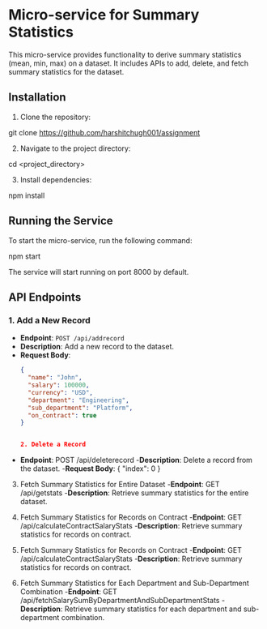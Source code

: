 # Micro-service for Summary Statistics

This micro-service provides functionality to derive summary statistics (mean, min, max) on a dataset. It includes APIs to add, delete, and fetch summary statistics for the dataset.

## Installation

1. Clone the repository:

git clone https://github.com/harshitchugh001/assignment

2. Navigate to the project directory:

cd <project_directory>


3. Install dependencies:

npm install

## Running the Service

To start the micro-service, run the following command:

npm start



The service will start running on port 8000 by default.

## API Endpoints

### 1. Add a New Record

- **Endpoint**: `POST /api/addrecord`
- **Description**: Add a new record to the dataset.
- **Request Body**:
  ```json
  {
    "name": "John",
    "salary": 100000,
    "currency": "USD",
    "department": "Engineering",
    "sub_department": "Platform",
    "on_contract": true
  }


  2. Delete a Record
- **Endpoint**: POST /api/deleterecord
-**Description**: Delete a record from the dataset.
-**Request Body**:
{
  "index": 0
}

3. Fetch Summary Statistics for Entire Dataset
-**Endpoint**: GET /api/getstats
-**Description**: Retrieve summary statistics for the entire dataset.

4. Fetch Summary Statistics for Records on Contract
-**Endpoint**: GET /api/calculateContractSalaryStats
-**Description**: Retrieve summary statistics for records on contract.


5. Fetch Summary Statistics for Records on Contract
-**Endpoint**: GET /api/calculateContractSalaryStats
-**Description**: Retrieve summary statistics for records on contract.


6. Fetch Summary Statistics for Each Department and Sub-Department Combination
-**Endpoint**: GET /api/fetchSalarySumByDepartmentAndSubDepartmentStats
-**Description**: Retrieve summary statistics for each department and sub-department combination.





